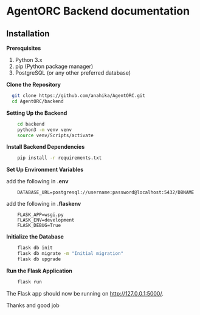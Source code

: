 # AgentORC Backend documentation

## Installation

**Prerequisites**

1. Python 3.x
2. pip (Python package manager)
3. PostgreSQL (or any other preferred database)

**Clone the Repository**

```bash
  git clone https://github.com/anahika/AgentORC.git
  cd AgentORC/backend
```

**Setting Up the Backend**

```bash
    cd backend
    python3 -m venv venv
    source venv/Scripts/activate
```

**Install Backend Dependencies**

```bash
    pip install -r requirements.txt
```

**Set Up Environment Variables**

add the following in <b>.env</b>

```plaintext
    DATABASE_URL=postgresql://username:password@localhost:5432/DBNAME
```

add the following in <b>.flaskenv</b>

```plaintext
    FLASK_APP=wsgi.py
    FLASK_ENV=development
    FLASK_DEBUG=True
```

**Initialize the Database**

```bash
    flask db init
    flask db migrate -m "Initial migration"
    flask db upgrade
```

**Run the Flask Application**

```bash
    flask run
```

The Flask app should now be running on http://127.0.0.1:5000/.

Thanks and good job
